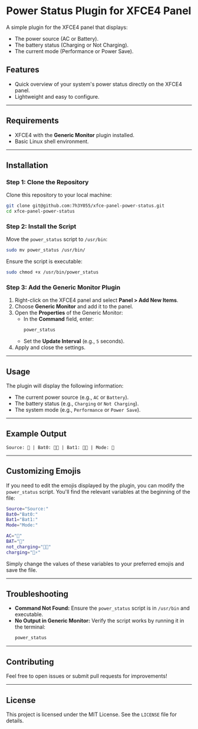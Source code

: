 # Power Status Plugin for XFCE4 Panel

A simple plugin for the XFCE4 panel that displays:
- The power source (AC or Battery).
- The battery status (Charging or Not Charging).
- The current mode (Performance or Power Save).

## Features
- Quick overview of your system's power status directly on the XFCE4 panel.
- Lightweight and easy to configure.

---

## Requirements
- XFCE4 with the **Generic Monitor** plugin installed.
- Basic Linux shell environment.

---

## Installation

### Step 1: Clone the Repository
Clone this repository to your local machine:
```bash
git clone git@github.com:7h3Y055/xfce-panel-power-status.git
cd xfce-panel-power-status
```

### Step 2: Install the Script
Move the `power_status` script to `/usr/bin`:
```bash
sudo mv power_status /usr/bin/
```
Ensure the script is executable:
```bash
sudo chmod +x /usr/bin/power_status
```

### Step 3: Add the Generic Monitor Plugin
1. Right-click on the XFCE4 panel and select **Panel > Add New Items**.
2. Choose **Generic Monitor** and add it to the panel.
3. Open the **Properties** of the Generic Monitor:
   - In the **Command** field, enter:
     ```bash
     power_status
     ```
   - Set the **Update Interval** (e.g., `5` seconds).
4. Apply and close the settings.

---

## Usage
The plugin will display the following information:
- The current power source (e.g., `AC` or `Battery`).
- The battery status (e.g., `Charging` or `Not Charging`).
- The system mode (e.g., `Performance` or `Power Save`).

---

## Example Output
```
Source: 🔌 | Bat0: 🔋❌ | Bat1: 🔋❌ | Mode: 🌱

```
---

## Customizing Emojis
If you need to edit the emojis displayed by the plugin, you can modify the `power_status` script. You'll find the relevant variables at the beginning of the file:

```bash
Source="Source:"
Bat0="Bat0:"
Bat1="Bat1:"
Mode="Mode:"

AC="🔌"
BAT="🔋"
not_charging="🔋❌"
charging="🔋⚡"
```

Simply change the values of these variables to your preferred emojis and save the file.

---

## Troubleshooting
- **Command Not Found:** Ensure the `power_status` script is in `/usr/bin` and executable.
- **No Output in Generic Monitor:** Verify the script works by running it in the terminal:
  ```bash
  power_status
  ```

---

## Contributing
Feel free to open issues or submit pull requests for improvements!

---

## License
This project is licensed under the MIT License. See the `LICENSE` file for details.
